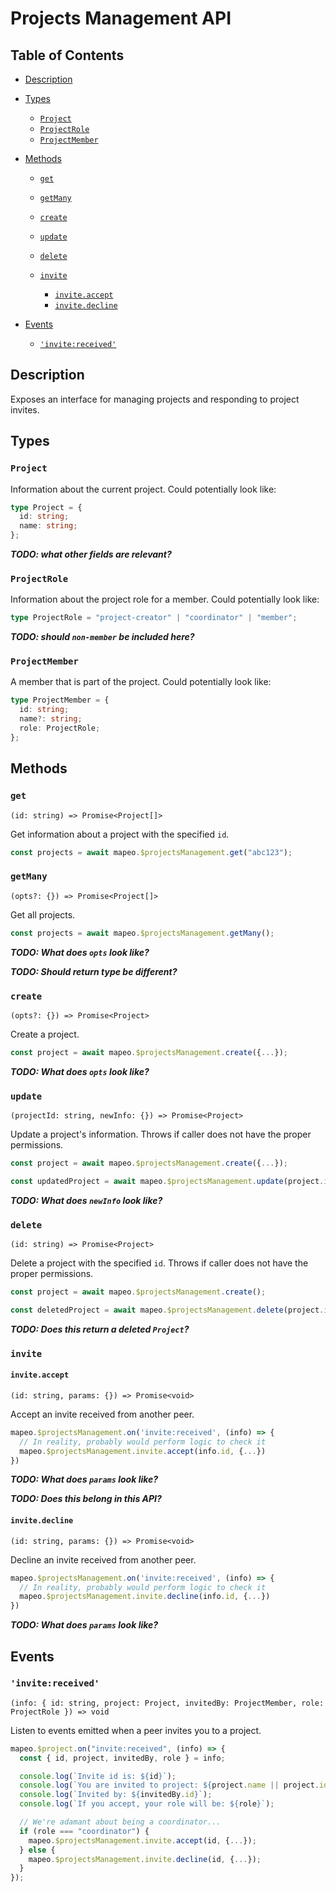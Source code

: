 # Projects Management API

## Table of Contents

- [Description](#description)

- [Types](#types)

  - [`Project`](#project)
  - [`ProjectRole`](#projectrole)
  - [`ProjectMember`](#projectmember)

- [Methods](#methods)

  - [`get`](#get)
  - [`getMany`](#getmany)
  - [`create`](#create)
  - [`update`](#update)
  - [`delete`](#delete)

  - [`invite`](#invite)

    - [`invite.accept`](#inviteaccept)
    - [`invite.decline`](#invitedecline)

- [Events](#events)

  - [`'invite:received'`](#invitereceived)

## Description

Exposes an interface for managing projects and responding to project invites.

## Types

### `Project`

Information about the current project. Could potentially look like:

```ts
type Project = {
  id: string;
  name: string;
};
```

**_TODO: what other fields are relevant?_**

### `ProjectRole`

Information about the project role for a member. Could potentially look like:

```ts
type ProjectRole = "project-creator" | "coordinator" | "member";
```

**_TODO: should `non-member` be included here?_**

### `ProjectMember`

A member that is part of the project. Could potentially look like:

```ts
type ProjectMember = {
  id: string;
  name?: string;
  role: ProjectRole;
};
```

## Methods

### `get`

`(id: string) => Promise<Project[]>`

Get information about a project with the specified `id`.

```ts
const projects = await mapeo.$projectsManagement.get("abc123");
```

### `getMany`

`(opts?: {}) => Promise<Project[]>`

Get all projects.

```ts
const projects = await mapeo.$projectsManagement.getMany();
```

**_TODO: What does `opts` look like?_**

**_TODO: Should return type be different?_**

### `create`

`(opts?: {}) => Promise<Project>`

Create a project.

```ts
const project = await mapeo.$projectsManagement.create({...});
```

**_TODO: What does `opts` look like?_**

### `update`

`(projectId: string, newInfo: {}) => Promise<Project>`

Update a project's information. Throws if caller does not have the proper permissions.

```ts
const project = await mapeo.$projectsManagement.create({...});

const updatedProject = await mapeo.$projectsManagement.update(project.id, {...});
```

**_TODO: What does `newInfo` look like?_**

### `delete`

`(id: string) => Promise<Project>`

Delete a project with the specified `id`. Throws if caller does not have the proper permissions.

```ts
const project = await mapeo.$projectsManagement.create();

const deletedProject = await mapeo.$projectsManagement.delete(project.id);
```

**_TODO: Does this return a deleted `Project`?_**

### `invite`

#### `invite.accept`

`(id: string, params: {}) => Promise<void>`

Accept an invite received from another peer.

```ts
mapeo.$projectsManagement.on('invite:received', (info) => {
  // In reality, probably would perform logic to check it
  mapeo.$projectsManagement.invite.accept(info.id, {...})
})
```

**_TODO: What does `params` look like?_**

**_TODO: Does this belong in this API?_**

#### `invite.decline`

`(id: string, params: {}) => Promise<void>`

Decline an invite received from another peer.

```ts
mapeo.$projectsManagement.on('invite:received', (info) => {
  // In reality, probably would perform logic to check it
  mapeo.$projectsManagement.invite.decline(info.id, {...})
})
```

**_TODO: What does `params` look like?_**

## Events

### `'invite:received'`

`(info: { id: string, project: Project, invitedBy: ProjectMember, role: ProjectRole }) => void`

Listen to events emitted when a peer invites you to a project.

```ts
mapeo.$project.on("invite:received", (info) => {
  const { id, project, invitedBy, role } = info;

  console.log(`Invite id is: ${id}`);
  console.log(`You are invited to project: ${project.name || project.id}`);
  console.log(`Invited by: ${invitedBy.id}`);
  console.log(`If you accept, your role will be: ${role}`);

  // We're adamant about being a coordinator...
  if (role === "coordinator") {
    mapeo.$projectsManagement.invite.accept(id, {...});
  } else {
    mapeo.$projectsManagement.invite.decline(id, {...});
  }
});
```
